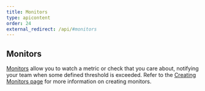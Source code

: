 ```yaml
---
title: Monitors
type: apicontent
order: 24
external_redirect: /api/#monitors
---
```

## Monitors

[Monitors][1] allow you to watch a metric or check that you care about, notifying your team when some defined threshold is exceeded.
Refer to the [Creating Monitors page][2] for more information on creating monitors.

[1]: /monitors
[2]: /monitors/monitor_types
